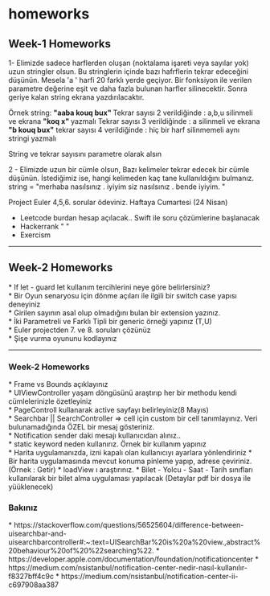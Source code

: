 # homeworks

<h2> Week-1 Homeworks </h2>

 1- Elimizde sadece harflerden oluşan (noktalama işareti veya sayılar yok) uzun stringler olsun. Bu stringlerin içinde bazı hafrflerin tekrar edeceğini düşünün. Mesela 'a ' harfi 20 farklı yerde geçiyor. Bir fonksiyon ile verilen parametre değerine eşit ve daha fazla bulunan harfler silinecektir. Sonra geriye kalan string ekrana yazdırılacaktır.
 
 Örnek string: <b> "aaba kouq bux" </b>
 Tekrar sayısı 2 verildiğinde : a,b,u silinmeli ve ekrana <b> "koq x" </b> yazmalı
 Tekrar sayısı 3 verildiğinde : a silinmeli ve ekrana <b>"b kouq bux"</b>
 tekrar sayısı 4 verildiğinde  :  hiç bir harf silinmemeli aynı stringi yazmalı
 
 String ve tekrar sayısını parametre olarak alsın
 
 2 - Elimizde uzun bir cümle olsun, Bazı kelimeler tekrar edecek bir cümle düşünün. İstediğimiz ise, hangi kelimeden kaç tane kullanıldığını bulmanız.
 string = "merhaba nasılsınız . iyiyim siz nasılsınız . bende iyiyim. "
 
 Project Euler 4,5,6. sorular ödeviniz. Haftaya Cumartesi (24 Nisan)
 - Leetcode burdan hesap açılacak.. Swift ile soru çözümlerine başlanacak
 - Hackerrank " "
 - Exercism 
 
------------------------------------------------------------------------------
<h2> Week-2 Homeworks </h2>
* If let - guard let kullanım tercihlerini neye göre belirlersiniz? <br>
* Bir Oyun senaryosu  için dönme açıları ile ilgili bir switch case yapısı deneyiniz <br>
* Girilen sayının asal olup olmadığını bulan bir extension yazınız. <br>
* İki Parametreli ve Farklı Tipli bir generic örneği yapınız (T,U) <br>
* Euler projectden 7. ve 8. soruları çözünüz <br>
* Şişe vurma oyununu kodlayınız

--------------------------------------------------------------------------------
<h3> Week-2 Homeworks </h3>
* Frame vs Bounds açıklayınız <br>
* UIViewController yaşam döngüsünü araştırıp her bir methodu kendi cümlelerinizle özetleyiniz <br>
* PageControll kullanarak active sayfayı belirleyiniz(8 Mayıs) <br>
* Searchbar || SearchController => cell için custom bir cell tanımlayınız. Veri bulunamadığında ÖZEL bir mesaj gösteriniz. <br>
* Notification sender daki mesajı kullanıcıdan alınız.. <br>
* static keyword neden kullanırız. Örnek bir kullanım yapınız <br>
* Harita uygulamanızda, izni kapalı olan kullanıcıyı ayarlara yönlendiriniz
* Bir harita uygulamasında mevcut konuma pinleme yapıp, adrese çeviriniz. (Örnek : Getir)
* loadView ı araştırınız.
* Bilet - Yolcu - Saat - Tarih sınıfları kullanılarak bir bilet alma uygulaması yapılacak (Detaylar pdf bir dosya ile yüüklenecek)

<h3> Bakınız </h3>
* https://stackoverflow.com/questions/56525604/difference-between-uisearchbar-and-uisearchbarcontroller#:~:text=UISearchBar%20is%20a%20view.,abstract%20behaviour%20of%20%22searching%22.
* https://developer.apple.com/documentation/foundation/notificationcenter
* https://medium.com/nsistanbul/notification-center-nedir-nasıl-kullanılır-f8327bff4c9c
* https://medium.com/nsistanbul/notification-center-ii-c697908aa387
